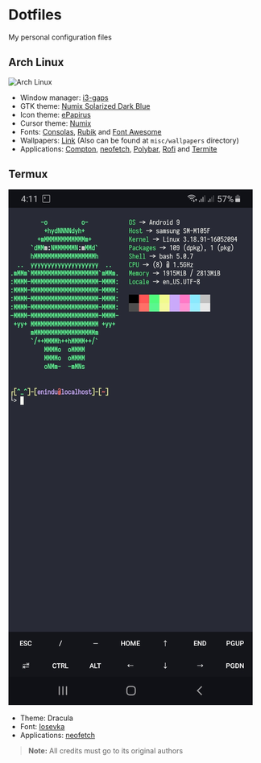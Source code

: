 # Dotfiles
My personal configuration files

## Arch Linux
![Arch Linux](https://github.com/enindu/dotfiles/raw/master/misc/screenshots/arch-linux.png "Arch Linux")

- Window manager: [i3-gaps](https://github.com/Airblader/i3)
- GTK theme: [Numix Solarized Dark Blue](https://github.com/Ferdi265/numix-solarized-gtk-theme)
- Icon theme: [ePapirus](https://github.com/PapirusDevelopmentTeam/papirus-icon-theme)
- Cursor theme: [Numix](https://www.gnome-look.org/p/999876)
- Fonts: [Consolas](https://aur.archlinux.org/packages/consolas-font), [Rubik](https://fonts.google.com/specimen/Rubik) and [Font Awesome](https://fontawesome.com)
- Wallpapers: [Link](https://git.nul.ie/dev/linux-pictures/src/branch/master) (Also can be found at `misc/wallpapers` directory)
- Applications: [Compton](https://github.com/chjj/compton), [neofetch](https://github.com/dylanaraps/neofetch), [Polybar](https://github.com/polybar/polybar), [Rofi](https://github.com/davatorium/rofi) and [Termite](https://github.com/thestinger/termite)

## Termux
![Termux](https://github.com/enindu/dotfiles/raw/master/misc/screenshots/termux.jpg "Termux")

- Theme: Dracula
- Font: [Iosevka](https://github.com/be5invis/Iosevka)
- Applications: [neofetch](https://github.com/dylanaraps/neofetch)

> **Note:** All credits must go to its original authors